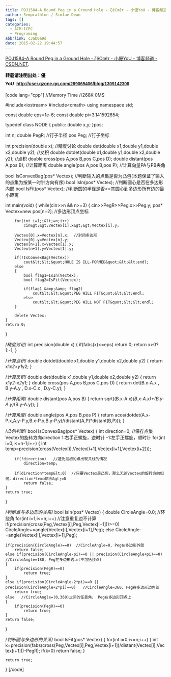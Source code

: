 ```yaml
---
title: POJ1584-A Round Peg in a Ground Hole - ζёСяêτ - 小優YoU - 博客频道 - CSDN NET
author: Semprathlon / Simfae Dean
tags: []
categories:
  - ACM-ICPC
  - Programing
abbrlink: c3ab0a9d
date: 2015-02-22 19:44:57
---
```

<a href="http://blog.csdn.net/lyy289065406/article/details/6648606">POJ1584-A Round Peg in a Ground Hole - ζёСяêτ - 小優YoU - 博客频道 - CSDN.NET</a>.

<strong style="color: #000000; font-family: Arial; line-height: 26px;">转载请注明出处：優YoU  <a style="color: #ff9900; text-decoration: none;" href="http://user.qzone.qq.com/289065406/blog/1309142308" target="_blank">http://user.qzone.qq.com/289065406/blog/1309142308</a></strong>

[code lang="cpp"]
//Memory Time
//268K    0MS 

#include&lt;iostream&gt;
#include&lt;cmath&gt;
using namespace std;

const double eps=1e-6;
const double pi=3.141592654;

typedef class NODE
{
	public:
		double x,y;
}pos;

int n;
double PegR;  //钉子半径
pos Peg;  //钉子坐标

int precision(double x);  //精度讨论
double det(double x1,double y1,double x2,double y2);  //叉积
double dotdet(double x1,double y1,double x2,double y2);  //点积
double cross(pos A,pos B,pos C,pos D);
double distant(pos A,pos B);  //计算距离
double angle(pos A,pos B,pos P);  //计算向量PA与PB夹角

bool IsConvexBag(pos* Vectex);  //判断输入的点集是否为凸包(本题保证了输入的点集为按某一时针方向有序)
bool IsIn(pos* Vectex); //判断圆心是否在多边形内部
bool IsFit(pos* Vectex);  //判断圆的半径是否&lt;=其圆心到多边形所有边的最小距离

int main(void)
{
	while(cin&gt;&gt;n &amp;&amp; n&gt;=3)
	{
		cin&gt;&gt;PegR&gt;&gt;Peg.x&gt;&gt;Peg.y;
		pos* Vectex=new pos[n+2];  //多边形顶点坐标

		for(int i=1;i&lt;=n;i++)
			cin&gt;&gt;Vectex[i].x&gt;&gt;Vectex[i].y;

		Vectex[0].x=Vectex[n].x;  //封闭多边形
		Vectex[0].y=Vectex[n].y;
		Vectex[n+1].x=Vectex[1].x;
		Vectex[n+1].y=Vectex[1].y;

		if(!IsConvexBag(Vectex))
			cout&lt;&lt;&quot;HOLE IS ILL-FORMED&quot;&lt;&lt;endl;
		else
		{
			bool flag1=IsIn(Vectex);
			bool flag2=IsFit(Vectex);

			if(flag1 &amp;&amp; flag2)
				cout&lt;&lt;&quot;PEG WILL FIT&quot;&lt;&lt;endl;
			else
				cout&lt;&lt;&quot;PEG WILL NOT FIT&quot;&lt;&lt;endl;
		}

		delete Vectex;
	}
	return 0;
}

/*精度讨论*/
int precision(double x)
{
	if(fabs(x)&lt;=eps)
		return 0;
	return x&gt;0?1:-1;
}

/*计算点积*/
double dotdet(double x1,double y1,double x2,double y2)
{
	return x1*x2+y1*y2;
}

/*计算叉积*/
double det(double x1,double y1,double x2,double y2)
{
	return x1*y2-x2*y1;
}
double cross(pos A,pos B,pos C,pos D)
{
	return det(B.x-A.x , B.y-A.y , D.x-C.x , D.y-C.y);
}

/*计算距离*/
double distant(pos A,pos B)
{
	return sqrt((B.x-A.x)*(B.x-A.x)+(B.y-A.y)*(B.y-A.y));
}

/*计算角度*/
double angle(pos A,pos B,pos P)
{
	return acos(dotdet(A.x-P.x,A.y-P.y,B.x-P.x,B.y-P.y)/(distant(A,P)*distant(B,P)));
}

/*凸包判断*/
bool IsConvexBag(pos* Vectex)
{
	int direction=0;
	//保存点集Vectex的旋转方向direction   1:右手正螺旋，逆时针   -1:左手正螺旋，顺时针
	for(int i=0;i&lt;=n-1;i++)
	{
		int temp=precision(cross(Vectex[i],Vectex[i+1],Vectex[i+1],Vectex[i+2]));

		if(!direction)   //避免最初的点出现共线的情况
			direction=temp;

		if(direction*temp&lt;0)  //只要Vectex是凸包，那么无论Vectex的旋转方向如何，direction*temp都会&gt;=0
			return false;
	}
	return true;
}

/*判断点与多边形的关系*/
bool IsIn(pos* Vectex)
{
	double CircleAngle=0.0;  //环绕角
	for(int i=1;i&lt;=n;i++)  //注意重复边不计算
		if(precision(cross(Peg,Vectex[i],Peg,Vectex[i+1]))&gt;=0)
			CircleAngle+=angle(Vectex[i],Vectex[i+1],Peg);
		else
			CircleAngle-=angle(Vectex[i],Vectex[i+1],Peg);

	if(precision(CircleAngle)==0)  //CircleAngle=0, Peg在多边形外部
		return false;
	else if(precision(CircleAngle-pi)==0 || precision(CircleAngle+pi)==0)   //CircleAngle=180, Peg在多边形边上(不包括顶点)
	{
		if(precision(PegR)==0)
			return true;
	}
	else if(precision(CircleAngle-2*pi)==0 || precision(CircleAngle+2*pi)==0)   //CircleAngle=360, Peg在多边形边内部
		return true;
	else   //CircleAngle=(0,360)之间的任意角， Peg在多边形顶点上
	{
		if(precision(PegR)==0)
			return true;
	}
	return false;
}

/*判断圆与多边形的关系*/
bool IsFit(pos* Vectex)
{
	for(int i=0;i&lt;=n;i++)
	{
		int k=precision(fabs(cross(Peg,Vectex[i],Peg,Vectex[i+1])/distant(Vectex[i],Vectex[i+1]))-PegR);
		if(k&lt;0)
			return false;
	}
	
	return true;
}
[/code]